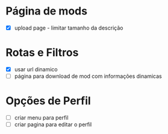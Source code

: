 # Página de mods

- [X] upload page - limitar tamanho da descrição

# Rotas e Filtros

- [X] usar url dinamico
- [ ] página para download de mod com informações dinamicas

# Opções de Perfil

- [ ] criar menu para perfil
- [ ] criar pagina para editar o perfil
